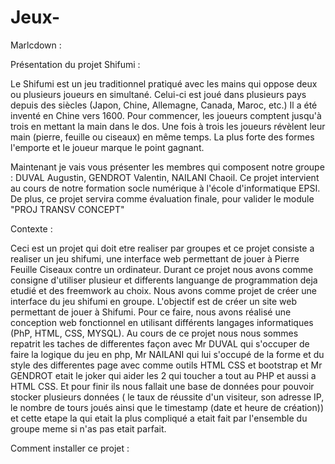 # Jeux-
Marlcdown :

Présentation du projet Shifumi : 

Le Shifumi est un jeu traditionnel pratiqué avec les mains qui oppose deux ou plusieurs joueurs en simultané. Celui-ci est joué dans plusieurs pays depuis des siècles (Japon, Chine, Allemagne, Canada, Maroc, etc.) Il a été inventé en Chine vers 1600. 
Pour commencer, les joueurs comptent jusqu'à trois en mettant la main dans le dos. Une fois à trois les joueurs révèlent leur main (pierre, feuille ou ciseaux) en même temps. La plus forte des formes l'emporte et le joueur marque le point gagnant. 

Maintenant je vais vous présenter les membres qui composent notre groupe : DUVAL Augustin, GENDROT Valentin, NAILANI Chaoil. Ce projet intervient au cours de notre formation socle numérique à l'école d'informatique EPSI. De plus, ce projet servira comme évaluation finale, pour valider le module "PROJ TRANSV CONCEPT"

Contexte :

Ceci est un projet qui doit etre realiser par groupes et ce projet consiste a realiser un jeu shifumi, une interface web permettant de jouer à Pierre Feuille Ciseaux contre un ordinateur. Durant ce projet nous avons comme consigne d'utiliser plusieur et differents languange de programmation deja etudié et des freemwork au choix.
Nous avons comme projet de créer une interface du jeu shifumi en groupe. L'objectif est de créer un site web permettant de jouer à Shifumi. Pour ce faire, nous avons réalisé une conception web fonctionnel en utilisant différents langages informatiques (PhP, HTML, CSS, MYSQL).
Au cours de ce projet nous nous sommes repatrit les taches de differentes façon avec Mr DUVAL qui s'occuper de faire la logique du jeu en php, Mr NAILANI qui lui s'occupé de la forme et du style des differentes page avec comme outils HTML CSS et bootstrap et Mr GENDROT etait le joker qui aider les 2 qui toucher a tout au PHP et aussi a HTML CSS. Et pour finir ils nous fallait une base de données pour pouvoir stocker plusieurs données ( le taux de réussite d'un visiteur, son adresse IP, le nombre de tours joués ainsi que le timestamp (date et heure de création)) et cette etape la qui etait la plus compliqué a etait fait par l'ensemble du groupe meme si n'as pas etait parfait.  

Comment installer ce projet :
